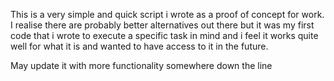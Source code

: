 This is a very simple and quick script i wrote as a proof of concept for work. I realise there are probably better alternatives out there but it was my first code that i wrote to execute a specific task in mind and i feel it works quite well for what it is and wanted to have access to it in the future.

May update it with more functionality somewhere down the line
